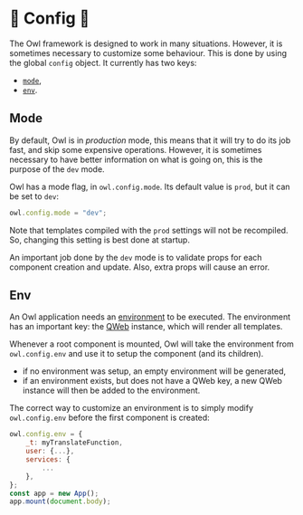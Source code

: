 # 🦉 Config 🦉

The Owl framework is designed to work in many situations.  However, it is
sometimes necessary to customize some behaviour.  This is done by using the
global `config` object. It currently has two keys:

- [`mode`](#mode),
- [`env`](#env).

## Mode

By default, Owl is in _production_ mode, this means that it will try to do its
job fast, and skip some expensive operations. However, it is sometimes necessary
to have better information on what is going on, this is the purpose
of the `dev` mode.

Owl has a mode flag, in `owl.config.mode`. Its default value is `prod`, but
it can be set to `dev`:

```js
owl.config.mode = "dev";
```

Note that templates compiled with the `prod` settings will not be recompiled.
So, changing this setting is best done at startup.

An important job done by the `dev` mode is to validate props for each component
creation and update. Also, extra props will cause an error.

## Env

An Owl application needs an [environment](environment.md) to be executed. The
environment has an important key: the [QWeb](qweb.md) instance, which will render
all templates.

Whenever a root component is mounted, Owl will take the environment from
`owl.config.env` and use it to setup the component (and its children).

- if no environment was setup, an empty environment will be generated,
- if an environment exists, but does not have a QWeb key, a new QWeb instance
  will then be added to the environment.

The correct way to customize an environment is to simply modify `owl.config.env`
before the first component is created:

```js
owl.config.env = {
    _t: myTranslateFunction,
    user: {...},
    services: {
        ...
    },
};
const app = new App();
app.mount(document.body);
```
